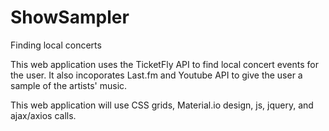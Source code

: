 # ShowSampler
Finding local concerts

This web application uses the TicketFly API to find local concert events for the user. It also incoporates Last.fm and Youtube API to give the user a sample of the artists' music.

This web application will use CSS grids, Material.io design, js, jquery, and ajax/axios calls. 
